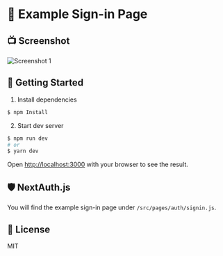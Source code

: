 # 🔐 Example Sign-in Page

## 📺 Screenshot

![Screenshot 1](https://i.imgur.com/YLw7d5W.png)

## 🚀 Getting Started


1. Install dependencies
```bash
$ npm Install
```

2. Start dev server

```bash
$ npm run dev
# or
$ yarn dev
```

Open [http://localhost:3000](http://localhost:3000) with your browser to see the result.

## 🛡 NextAuth.js

You will find the example sign-in page under `/src/pages/auth/signin.js`. 

## 📝 License

MIT
